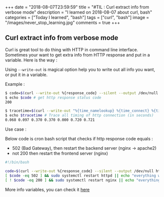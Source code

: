 +++
date = "2018-08-07T23:59:59"
title = "#TIL : Curl extract info from verbose mode"
description = "I learned on 2018-08-07 about curl, bash"
categories = ["Today I learned", "bash"]
tags = ["curl", "bash"]
image = "/images/never_stop_learning.jpg"
comments = true
+++



## Curl extract info from verbose mode

Curl is great tool to do thing with HTTP in command line interface. Sometimes your want to get extra info from HTTP response and put in a variable. Here is the way :

Using `--write-out` is magical option help you to write out all info you want, or put it in a variable.

Example :

```bash
$ code=$(curl --write-out %{response_code} --silent --output /dev/null https://khanhicetea.com)
$ echo $code # get http response status code
200
```

```bash
$ tracetime=$(curl --write-out "%{time_namelookup} %{time_connect} %{time_appconnect} %{time_pretransfer} %{time_redirect} %{time_starttransfer} %{time_total}" --silent --output /dev/null https://khanhicetea.com)
$ echo $tracetime # Trace all timing of http connection (in seconds)
0.068 0.097 0.370 0.370 0.000 0.720 0.721
```

Use case :

Below code is cron bash script that checks if http response code equals :

- 502 (Bad Gateway), then restart the backend server (nginx -> apache2)
- not 200 then restart the frontend server (nginx)

```bash
#!/bin/bash

code=$(curl --write-out %{response_code} --silent --output /dev/null http://example.com)
[ $code -eq 502 ] && sudo systemctl restart httpd || echo "everything works fine"
[ ! $code -eq 200 ] && sudo systemctl restart nginx || echo "everything works fine"
```

More info variables, you can check it [here](https://ec.haxx.se/usingcurl-verbose.html)
